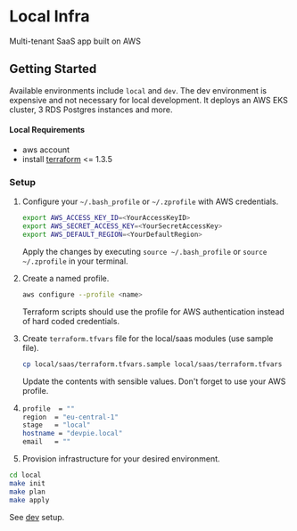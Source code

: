 # Local Infra

Multi-tenant SaaS app built on AWS

## Getting Started

Available environments include `local` and `dev`. The dev environment is expensive and not necessary for local development.
It deploys an AWS EKS cluster, 3 RDS Postgres instances and more.

#### Local Requirements
- aws account
- install [terraform](https://www.terraform.io/) <= 1.3.5

### Setup
1. Configure your `~/.bash_profile` or `~/.zprofile` with AWS credentials.
    ```bash
    export AWS_ACCESS_KEY_ID=<YourAccessKeyID>
    export AWS_SECRET_ACCESS_KEY=<YourSecretAccessKey>
    export AWS_DEFAULT_REGION=<YourDefaultRegion>
    ```
   Apply the changes by executing `source ~/.bash_profile` or `source ~/.zprofile` in your terminal.

2. Create a named profile.

    ```bash
    aws configure --profile <name>
    ```
    Terraform scripts should use the profile for AWS authentication instead of hard coded credentials.

3. Create `terraform.tfvars` file for the local/saas modules (use sample file).

    ```bash
    cp local/saas/terraform.tfvars.sample local/saas/terraform.tfvars
    ```

    Update the contents with sensible values. Don't forget to use your AWS profile.
4. 
    ```bash
    profile  = ""
    region  = "eu-central-1"
    stage   = "local"
    hostname = "devpie.local"
    email   = ""
    ```

5. Provision infrastructure for your desired environment.

```bash
cd local
make init
make plan
make apply
```

See [dev](dev/README.md) setup.
